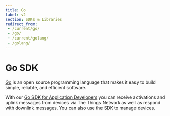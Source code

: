 ```yaml
---
title: Go
label: v2
section: SDKs & Libraries
redirect_from:
 - /current/go/
 - /go/
 - /current/golang/
 - /golang/
---
```


# Go SDK

[Go](https://golang.org) is an open source programming language that makes it easy to build simple, reliable, and efficient software.

With our [Go SDK for Application Developers](https://github.com/TheThingsNetwork/go-app-sdk) you can receive activations and uplink messages from devices via The Things Network as well as respond with downlink messages. You can also use the SDK to manage devices.
